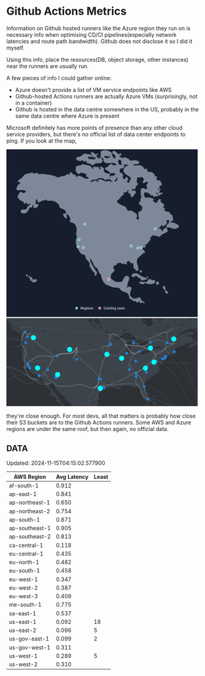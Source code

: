 # Github Actions Metrics
Information on Github hosted runners like the Azure region they run on is
necessary info when optimising CD/CI pipelines(especially network latencies and
route path bandwidth). Github does not disclose it so I did it myself.

Using this info, place the resources(DB, object storage, other instances) near
the runners are usually run.

A few pieces of info I could gather online:

- Azure doesn't provide a list of VM service endpoints like AWS
- Github-hosted Actions runners are actually Azure VMs (surprisingly, not in a
  container)
- Github is hosted in the data centre somewhere in the US, probably in the same
  data centre where Azure is present

Microsoft definitely has more points of presence than any other cloud service
providers, but there's no official list of data center endpoints to ping. If you
look at the map,

<a href="https://aws.amazon.com/about-aws/global-infrastructure/regions_az/">
<img src="image.png" style="width: 500px;">
</a>
<a href="https://datacenters.microsoft.com/globe/explore">
<img src="image-1.png" style="width: 500px;">
</a>

they're close enough. For most devs, all that matters is probably how close
their S3 buckets are to the Github Actions runners. Some AWS and Azure regions
are under the same roof, but then again, no official data.

## DATA
Updated: 2024-11-15T04:15:02.577900

| AWS Region | Avg Latency | Least |
| - | - | - |
| af-south-1 | 0.912 |  |
| ap-east-1 | 0.841 |  |
| ap-northeast-1 | 0.650 |  |
| ap-northeast-2 | 0.754 |  |
| ap-south-1 | 0.871 |  |
| ap-southeast-1 | 0.905 |  |
| ap-southeast-2 | 0.813 |  |
| ca-central-1 | 0.118 |  |
| eu-central-1 | 0.435 |  |
| eu-north-1 | 0.482 |  |
| eu-south-1 | 0.458 |  |
| eu-west-1 | 0.347 |  |
| eu-west-2 | 0.387 |  |
| eu-west-3 | 0.409 |  |
| me-south-1 | 0.775 |  |
| sa-east-1 | 0.537 |  |
| us-east-1 | 0.092 | 18 |
| us-east-2 | 0.096 | 5 |
| us-gov-east-1 | 0.099 | 2 |
| us-gov-west-1 | 0.311 |  |
| us-west-1 | 0.289 | 5 |
| us-west-2 | 0.310 |  |


